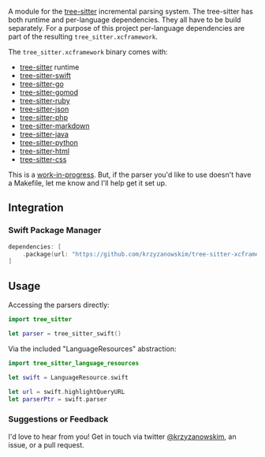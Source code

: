 A module for the [tree-sitter](https://tree-sitter.github.io/) incremental parsing system. The tree-sitter has both runtime and per-language dependencies. They all have to be build separately. For a purpose of this project per-language dependencies are part of the resulting `tree_sitter.xcframework`.

The `tree_sitter.xcframework` binary comes with:
- [tree-sitter](https://tree-sitter.github.io/tree-sitter) runtime
- [tree-sitter-swift](https://github.com/alex-pinkus/tree-sitter-swift)
- [tree-sitter-go](https://github.com/tree-sitter/tree-sitter-go)
- [tree-sitter-gomod](https://github.com/camdencheek/tree-sitter-go-mod)
- [tree-sitter-ruby](https://github.com/tree-sitter/tree-sitter-ruby)
- [tree-sitter-json](https://github.com/tree-sitter/tree-sitter-json)
- [tree-sitter-php](https://github.com/tree-sitter/tree-sitter-php)
- [tree-sitter-markdown](https://github.com/ikatyang/tree-sitter-markdown)
- [tree-sitter-java](https://github.com/tree-sitter/tree-sitter-java)
- [tree-sitter-python](https://github.com/tree-sitter/tree-sitter-python)
- [tree-sitter-html](https://github.com/tree-sitter/tree-sitter-html)
- [tree-sitter-css](https://github.com/tree-sitter/tree-sitter-css)

This is a [work-in-progress](https://github.com/tree-sitter/tree-sitter/issues/1488). But, if the parser you'd like to use doesn't have a Makefile, let me know and I'll help get it set up.

## Integration

### Swift Package Manager

```swift
dependencies: [
    .package(url: "https://github.com/krzyzanowskim/tree-sitter-xcframework", from: "0.206.0")
]
```

## Usage

Accessing the parsers directly:

```swift
import tree_sitter

let parser = tree_sitter_swift()
```

Via the included "LanguageResources" abstraction:

```swift
import tree_sitter_language_resources

let swift = LanguageResource.swift

let url = swift.highlightQueryURL
let parserPtr = swift.parser
```

### Suggestions or Feedback

I'd love to hear from you! Get in touch via twitter [@krzyzanowskim](https://twitter.com/krzyzanowskim), an issue, or a pull request.
